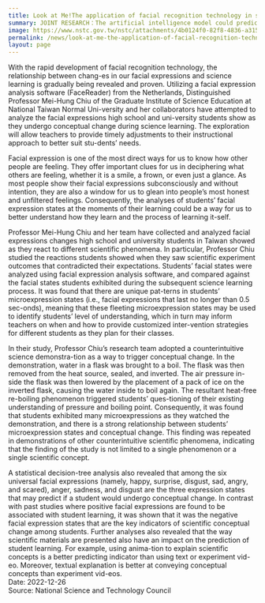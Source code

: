 ```yaml
---
title: Look at Me!The application of facial recognition technology in science education
summary: JOINT RESEARCH：The artificial intelligence model could predict a magnitude 6 or higher earthquake one day in advance by analyzing data from the previous 30 days
image: https://www.nstc.gov.tw/nstc/attachments/4b0124f0-82f8-4836-a315-618cbbef41e7
permalink: /news/look-at-me-the-application-of-facial-recognition-technology-in-science-education/
layout: page
---
```

With the rapid development of facial recognition technology, the relationship between chang-es in our facial expressions and science learning is gradually being revealed and proven. Utilizing a facial expression analysis software (FaceReader) from the Netherlands, Distinguished Professor Mei-Hung Chiu of the Graduate Institute of Science Education at National Taiwan Normal Uni-versity and her collaborators have attempted to analyze the facial expressions high school and uni-versity students show as they undergo conceptual change during science learning. The exploration will allow teachers to provide timely adjustments to their instructional approach to better suit stu-dents’ needs. 

Facial expression is one of the most direct ways for us to know how other people are feeling. They offer important clues for us in deciphering what others are feeling, whether it is a smile, a frown, or even just a glance. As most people show their facial expressions subconsciously and without intention, they are also a window for us to glean into people’s most honest and unfiltered feelings. Consequently, the analyses of students’ facial expression states at the moments of their learning could be a way for us to better understand how they learn and the process of learning it-self. 
 
Professor Mei-Hung Chiu and her team have collected and analyzed facial expressions changes high school and university students in Taiwan showed as they react to different scientific phenomena. In particular, Professor Chiu studied the reactions students showed when they saw scientific experiment outcomes that contradicted their expectations. Students’ facial states were analyzed using facial expression analysis software, and compared against the facial states students exhibited during the subsequent science learning process. It was found that there are unique pat-terns in students’ microexpression states (i.e., facial expressions that last no longer than 0.5 sec-onds), meaning that these fleeting microexpression states may be used to identify students’ level of understanding, which in turn may inform teachers on when and how to provide customized inter-vention strategies for different students as they plan for their classes. 

In their study, Professor Chiu’s research team adopted a counterintuitive science demonstra-tion as a way to trigger conceptual change. In the demonstration, water in a flask was brought to a boil. The flask was then removed from the heat source, sealed, and inverted. The air pressure in-side the flask was then lowered by the placement of a pack of ice on the inverted flask, causing the water inside to boil again. The resultant heat-free re-boiling phenomenon triggered students’ ques-tioning of their existing understanding of pressure and boiling point. Consequently, it was found that students exhibited many microexpressions as they watched the demonstration, and there is a strong relationship between students’ microexpression states and conceptual change. This finding was repeated in demonstrations of other counterintuitive scientific phenomena, indicating that the finding of the study is not limited to a single phenomenon or a single scientific concept.  

A statistical decision-tree analysis also revealed that among the six universal facial expressions (namely, happy, surprise, disgust, sad, angry, and scared), anger, sadness, and disgust are the three expression states that may predict if a student would undergo conceptual change. In contrast with past studies where positive facial expressions are found to be associated with student learning, it was shown that it was the negative facial expression states that are the key indicators of scientific conceptual change among students. Further analyses also revealed that the way scientific materials are presented also have an impact on the prediction of student learning. For example, using anima-tion to explain scientific concepts is a better predicting indicator than using text or experiment vid-eo. Moreover, textual explanation is better at conveying conceptual concepts than experiment vid-eos.
<br/>
Date: 2022-12-26
<br/> 
Source: National Science and Technology Council
